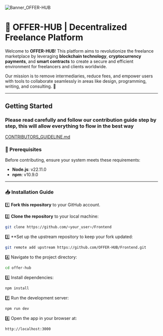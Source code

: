 ![Banner_OFFER-HUB](https://github.com/user-attachments/assets/43947941-48c8-4505-82cc-f09795793ff4)

# 🌟 OFFER-HUB | Decentralized Freelance Platform  

Welcome to **OFFER-HUB**! This platform aims to revolutionize the freelance marketplace by leveraging **blockchain technology**, **cryptocurrency payments**, and **smart contracts** to create a secure and efficient environment for freelancers and clients worldwide.  

Our mission is to remove intermediaries, reduce fees, and empower users with tools to collaborate seamlessly in areas like design, programming, writing, and consulting. 🚀  

---

##  **Getting Started**  

### Please read carefully and follow our contribution guide step by step, this will allow everything to flow in the best way
[CONTRIBUTORS_GUIDELINE.md](https://github.com/OFFER-HUB/Frontend/blob/main/docs/CONTRIBUTORS_GUIDELINE.md)

### **🚀 Prerequisites**  

Before contributing, ensure your system meets these requirements:  
- **Node.js**: v22.11.0  
- **npm**: v10.9.0  
---

### **📥 Installation Guide**  

1️⃣ **Fork this repository** to your GitHub account.  

2️⃣ **Clone the repository** to your local machine:  
```bash
git clone https://github.com/<your_user>/Frontend
```


3️⃣ **Set up the upstream repository to keep your fork updated:

```bash
git remote add upstream https://github.com/OFFER-HUB/Frontend.git
```


4️⃣ Navigate to the project directory:

```bash
cd offer-hub
```


5️⃣ Install dependencies:

```bash
npm install
```


7️⃣ Run the development server:

```bash
npm run dev
```


8️⃣ Open the app in your browser at:

```bash
http://localhost:3000
```
